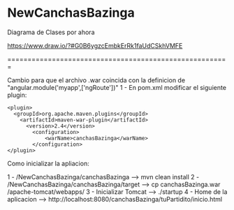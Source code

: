 NewCanchasBazinga
=================


Diagrama de Clases por ahora

https://www.draw.io/?#G0B6ygzcEmbkErRk1faUdCSkhVMFE

=======================================================

Cambio para que el archivo .war coincida con la definicion de "angular.module('myapp',['ngRoute'])"
1 - En pom.xml modificar el siguiente plugin:
     
    <plugin>
      <groupId>org.apache.maven.plugins</groupId>
        <artifactId>maven-war-plugin</artifactId>
          <version>2.4</version>
            <configuration>
                <warName>canchasBazinga</warName>
            </configuration>
    </plugin>



Como inicializar la apliacion:

1 - /NewCanchasBazinga/canchasBazinga --> mvn clean install 
2 - /NewCanchasBazinga/canchasBazinga/target --> cp canchasBazinga.war /apache-tomcat/webapps/
3 - Inicializar Tomcat --> ./startup
4 - Home de la aplicacion --> http://localhost:8080/canchasBazinga/tuPartidito/inicio.html
